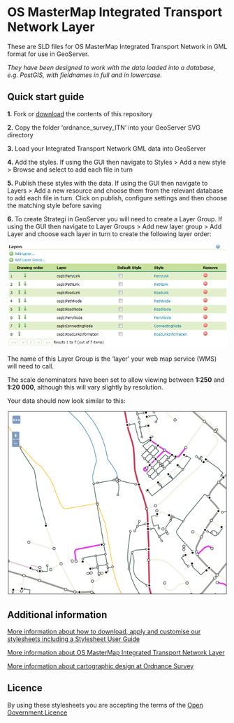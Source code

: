 # OS MasterMap Integrated Transport Network Layer

These are SLD files for OS MasterMap Integrated Transport Network in GML format for use in GeoServer.

*They have been designed to work with the data loaded into a database, e.g. PostGIS, with fieldnames in full and in lowercase.*

## Quick start guide

**1.**  Fork or [download](https://github.com/OrdnanceSurvey/OS-MasterMap-Integrated-Transport-Network-stylesheets/archive/master.zip) the contents of this repository

**2.**  Copy the folder ‘ordnance_survey_ITN’ into your GeoServer SVG directory

**3.**  Load your Integrated Transport Network GML data into GeoServer

**4.**  Add the styles. If using the GUI then navigate to Styles > Add a new style > Browse and select to add each file in turn

**5.**  Publish these styles with the data. If using the GUI then navigate to Layers > Add a new resource and choose them from the relevant database to add each file in turn. Click on publish, configure settings and then choose the matching style before saving

**6.**  To create Strategi in GeoServer you will need to create a Layer Group. If using the GUI then navigate to Layer Groups > Add new layer group > Add Layer and choose each layer in turn to create the following layer order:

  ![Screenshot](https://github.com/OrdnanceSurvey/OS-MasterMap-Integrated-Transport-Network-stylesheets/raw/master/GML%20stylesheets/GeoServer%20stylesheets%20(SLD)/images/OS_MasterMap_Integrated_Transport_Network_layer_order.png )

The name of this Layer Group is the ‘layer’ your web map service (WMS) will need to call.

The scale denominators have been set to allow viewing between **1:250** and **1:20 000**, although this will vary slightly by resolution.

Your data should now look similar to this: 

  ![Screenshot](https://github.com/OrdnanceSurvey/OS-MasterMap-Integrated-Transport-Network-stylesheets/raw/master/GML%20stylesheets/GeoServer%20stylesheets%20(SLD)/images/OS_MasterMap_Integrated_Transport_Network_screenshot.png "Screenshot of OS MasterMap Integrated Transport Network Layer")

## Additional information

[More information about how to download, apply and customise our stylesheets including a Stylesheet User Guide](http://www.ordnancesurvey.co.uk/resources/carto-design/cartographic-stylesheets.html)

[More information about OS MasterMap Integrated Transport Network Layer](https://www.ordnancesurvey.co.uk/business-and-government/products/itn-layer.html)

[More information about cartographic design at Ordnance Survey](https://www.ordnancesurvey.co.uk/resources/carto-design/)

## Licence

By using these stylesheets you are accepting the terms of the [Open Government Licence](http://www.nationalarchives.gov.uk/doc/open-government-licence/version/3/)
